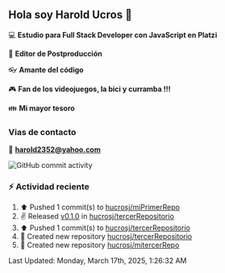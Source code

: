 ## Hola soy Harold Ucros 👋

:computer: **Estudio para Full Stack Developer con JavaScript en Platzi**

:pencil: **Editor de Postproducción**

:eyeglasses: **Amante del código**

:video_game: **Fan de los videojuegos, la bici y curramba !!!**

:family: **Mi mayor tesoro**

### Vias de contacto

:email: **harold2352@yahoo.com**

![GitHub commit activity](https://img.shields.io/github/commit-activity/m/hucrosj/hucrosj)

### :zap: Actividad reciente
<!--RECENT_ACTIVITY:start-->
1. ⬆️ Pushed 1 commit(s) to [hucrosj/miPrimerRepo](https://github.com/hucrosj/miPrimerRepo)<br>
2. ✌️ Released [v0.1.0](https://github.com/hucrosj/tercerRepositorio/releases/tag/v0.1.0) in [hucrosj/tercerRepositorio](https://github.com/hucrosj/tercerRepositorio)<br>
3. ⬆️ Pushed 1 commit(s) to [hucrosj/tercerRepositorio](https://github.com/hucrosj/tercerRepositorio)<br>
4. 📔 Created new repository [hucrosj/tercerRepositorio](https://github.com/hucrosj/tercerRepositorio)<br>
5. 📔 Created new repository [hucrosj/mitercerRepo](https://github.com/hucrosj/mitercerRepo)<br>
<!--RECENT_ACTIVITY:end-->
<!--RECENT_ACTIVITY:last_update-->
Last Updated: Monday, March 17th, 2025, 1:26:32 AM
<!--RECENT_ACTIVITY:last_update_end-->

